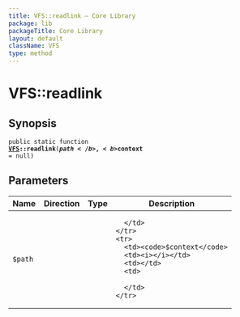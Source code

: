 ```yaml
---
title: VFS::readlink — Core Library
package: lib
packageTitle: Core Library
layout: default
className: VFS
type: method
---
```


# VFS::readlink

## Synopsis

<code>public static function <b><a href="VFS">VFS</a>::readlink</b>(<b>$path</b>, <b>$context</b> = null)</code>

## Parameters

<table>
  <thead>
    <tr>
      <th>Name</th>
      <th>Direction</th>
      <th>Type</th>
      <th>Description</th>
    </tr>
  </thead>
  <tbody>
    <tr>
      <td><code>$path</code>
      <td><i></i></td>
      <td></td>
      <td>

      </td>
    </tr>
    <tr>
      <td><code>$context</code>
      <td><i></i></td>
      <td></td>
      <td>

      </td>
    </tr>
  </tbody>
</table>

